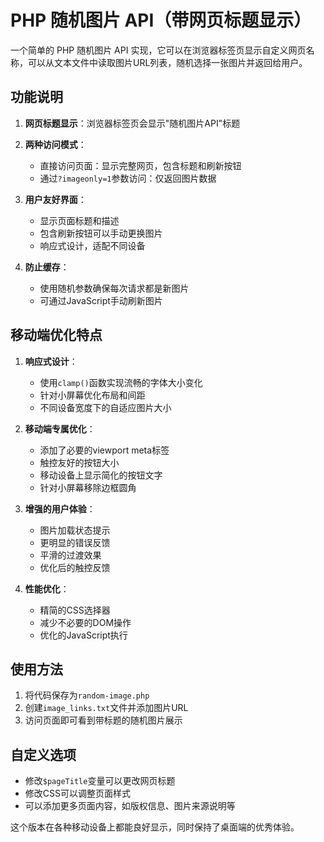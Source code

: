 # PHP 随机图片 API（带网页标题显示）
一个简单的 PHP 随机图片 API 实现，它可以在浏览器标签页显示自定义网页名称，可以从文本文件中读取图片URL列表，随机选择一张图片并返回给用户。


## 功能说明

1. **网页标题显示**：浏览器标签页会显示"随机图片API"标题
2. **两种访问模式**：
   - 直接访问页面：显示完整网页，包含标题和刷新按钮
   - 通过`?imageonly=1`参数访问：仅返回图片数据

3. **用户友好界面**：
   - 显示页面标题和描述
   - 包含刷新按钮可以手动更换图片
   - 响应式设计，适配不同设备

4. **防止缓存**：
   - 使用随机参数确保每次请求都是新图片
   - 可通过JavaScript手动刷新图片

## 移动端优化特点

1. **响应式设计**：
   - 使用`clamp()`函数实现流畅的字体大小变化
   - 针对小屏幕优化布局和间距
   - 不同设备宽度下的自适应图片大小

2. **移动端专属优化**：
   - 添加了必要的viewport meta标签
   - 触控友好的按钮大小
   - 移动设备上显示简化的按钮文字
   - 针对小屏幕移除边框圆角

3. **增强的用户体验**：
   - 图片加载状态提示
   - 更明显的错误反馈
   - 平滑的过渡效果
   - 优化后的触控反馈

4. **性能优化**：
   - 精简的CSS选择器
   - 减少不必要的DOM操作
   - 优化的JavaScript执行
   
## 使用方法

1. 将代码保存为`random-image.php`
2. 创建`image_links.txt`文件并添加图片URL
3. 访问页面即可看到带标题的随机图片展示

## 自定义选项

- 修改`$pageTitle`变量可以更改网页标题
- 修改CSS可以调整页面样式
- 可以添加更多页面内容，如版权信息、图片来源说明等



这个版本在各种移动设备上都能良好显示，同时保持了桌面端的优秀体验。
